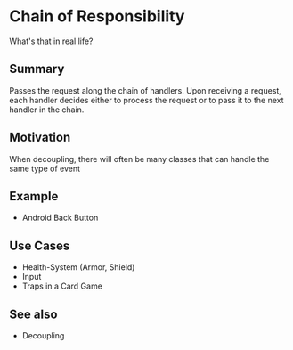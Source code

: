 # Chain of Responsibility

What's that in real life?

## Summary

Passes the request along the chain of handlers. Upon receiving a request, each handler decides either to process the request or to pass it to the next handler in the chain.

## Motivation

When decoupling, there will often be many classes that can handle the same type of event

## Example
- Android Back Button

## Use Cases
- Health-System (Armor, Shield)
- Input
- Traps in a Card Game

## See also
- Decoupling